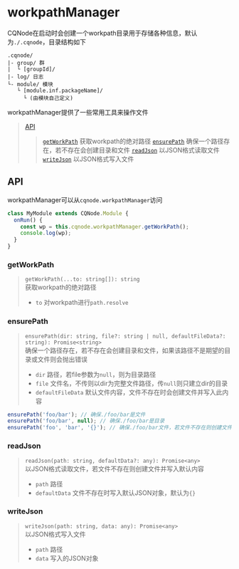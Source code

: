 # workpathManager
CQNode在启动时会创建一个workpath目录用于存储各种信息，默认为`./.cqnode`，目录结构如下
```
.cqnode/
|- group/ 群
|  └ [groupId]/
|- log/ 日志
└- module/ 模块
   └ [module.inf.packageName]/
     └ (由模块自己定义)
```
workpathManager提供了一些常用工具来操作文件

> [API](#api)
>> [`getWorkPath`](#getWorkPath) 获取workpath的绝对路径
>> [`ensurePath`](#ensurePath) 确保一个路径存在，若不存在会创建目录和文件
>> [`readJson`](#readJson) 以JSON格式读取文件
>> [`writeJson`](#writeJson) 以JSON格式写入文件

## API
workpathManager可以从`cqnode.workpathManager`访问
```typescript
class MyModule extends CQNode.Module {
  onRun() {
    const wp = this.cqnode.workpathManager.getWorkPath();
    console.log(wp);
  }
}
```

### getWorkPath
> `getWorkPath(...to: string[]): string`  
> 获取workpath的绝对路径
> - `to` 对workpath进行`path.resolve`

### ensurePath
> `ensurePath(dir: string, file?: string | null, defaultFileData?: string): Promise<string>`  
> 确保一个路径存在，若不存在会创建目录和文件，如果该路径不是期望的目录或文件则会抛出错误
> - `dir` 路径，若file参数为`null`，则为目录路径
> - `file` 文件名，不传则以dir为完整文件路径，传`null`则只建立dir的目录
> - `defaultFileData` 默认文件内容，文件不存在时会创建文件并写入此内容
```typescript
ensurePath('foo/bar'); // 确保./foo/bar是文件
ensurePath('foo/bar', null); // 确保./foo/bar是目录
ensurePath('foo', 'bar', '{}'); // 确保./foo/bar文件，若文件不存在则创建文件并写入内容`{}`
```

### readJson
> `readJson(path: string, defaultData?: any): Promise<any>`  
> 以JSON格式读取文件，若文件不存在则创建文件并写入默认内容
> - `path` 路径
> - `defaultData` 文件不存在时写入默认JSON对象，默认为`{}`

### writeJson
> `writeJson(path: string, data: any): Promise<any>`  
> 以JSON格式写入文件
> - `path` 路径
> - `data` 写入的JSON对象
